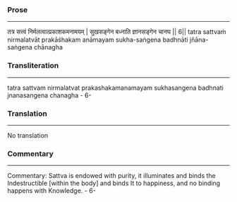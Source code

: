 ### Prose 
 --- 
तत्र सत्त्वं निर्मलत्वात्प्रकाशकमनामयम् |
सुखसङ्गेन बध्नाति ज्ञानसङ्गेन चानघ || 6||
tatra sattvaṁ nirmalatvāt prakāśhakam anāmayam
sukha-saṅgena badhnāti jñāna-saṅgena chānagha

### Transliteration 
 --- 
tatra sattvam nirmalatvat prakashakamanamayam sukhasangena badhnati jnanasangena chanagha - 6-

### Translation 
 --- 
No translation

### Commentary 
 --- 
Commentary: Sattva is endowed with purity, it illuminates and binds the Indestructible [within the body] and binds It to happiness, and no binding happens with Knowledge. - 6-